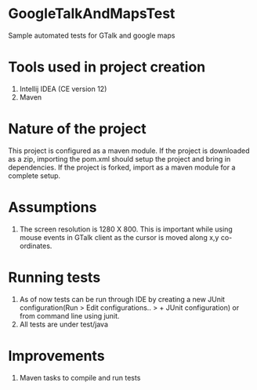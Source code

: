 GoogleTalkAndMapsTest
=====================

Sample automated tests for GTalk and google maps

Tools used in project creation
==============================
1. Intellij IDEA (CE version 12)
2. Maven

Nature of the project
=====================
This project is configured as a maven module. If the project is downloaded as a zip, importing the pom.xml should setup the project and bring in dependencies. If the project is forked, import as a maven module for a complete setup.

Assumptions
===========
1. The screen resolution is 1280 X 800. This is important while using mouse events in GTalk client as the cursor is moved along x,y co-ordinates.

Running tests
=============
1. As of now tests can be run through IDE by creating a new JUnit configuration(Run > Edit configurations.. > + JUnit configuration) or from command line using junit.
2. All tests are under test/java

Improvements
============
1. Maven tasks to compile and run tests
